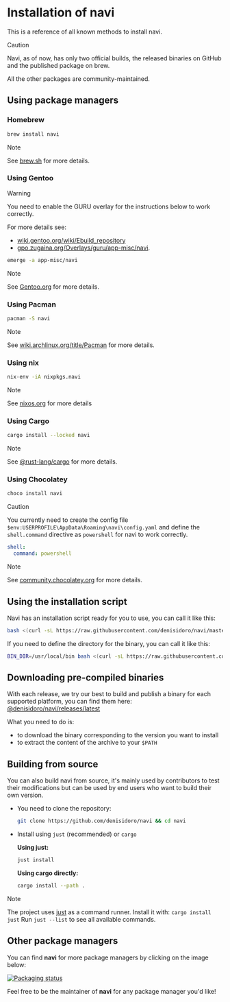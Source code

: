 # Installation of navi

This is a reference of all known methods to install navi.

> [!CAUTION]
> Navi, as of now, has only two official builds, the released binaries on GitHub
> and the published package on brew.
>
> All the other packages are community-maintained.

## Using package managers

### Homebrew

```sh
brew install navi
```

> [!NOTE]
> See [brew.sh](https://brew.sh/) for more details.

### Using Gentoo

> [!WARNING]
> You need to enable the GURU overlay for the instructions below to work correctly.
>
> For more details see:
>
> - [wiki.gentoo.org/wiki/Ebuild_repository](https://wiki.gentoo.org/wiki/Ebuild_repository)
> - [gpo.zugaina.org/Overlays/guru/app-misc/navi](https://gpo.zugaina.org/Overlays/guru/app-misc/navi).

```sh
emerge -a app-misc/navi
```

> [!NOTE]
> See [Gentoo.org](https://gentoo.org/) for more details.

### Using Pacman

```sh
pacman -S navi
```

> [!NOTE]
> See [wiki.archlinux.org/title/Pacman](https://wiki.archlinux.org/title/Pacman) for more details.

### Using nix

```sh
nix-env -iA nixpkgs.navi
```

> [!NOTE]
> See [nixos.org](https://nixos.org/) for more details

### Using Cargo

```bash
cargo install --locked navi
```

> [!NOTE]
> See [@rust-lang/cargo](https://github.com/rust-lang/cargo) for more details.

### Using Chocolatey

```bash
choco install navi
```

> [!CAUTION]
> You currently need to create the config file `$env:USERPROFILE\AppData\Roaming\navi\config.yaml`
> and define the `shell.command` directive as `powershell` for navi to work correctly.
>
> ```yaml
> shell:
>   command: powershell
> ```

> [!NOTE]
> See [community.chocolatey.org](https://community.chocolatey.org) for more details.

## Using the installation script

Navi has an installation script ready for you to use, you can call it like this:

```bash
bash <(curl -sL https://raw.githubusercontent.com/denisidoro/navi/master/scripts/install)
```

If you need to define the directory for the binary, you can call it like this:

```bash
BIN_DIR=/usr/local/bin bash <(curl -sL https://raw.githubusercontent.com/denisidoro/navi/master/scripts/install)
```

## Downloading pre-compiled binaries

With each release, we try our best to build and publish a binary for each
supported platform, you can find them here:
[@denisidoro/navi/releases/latest](https://github.com/denisidoro/navi/releases/latest)

What you need to do is:

- to download the binary corresponding to the version you want to install
- to extract the content of the archive to your `$PATH`

## Building from source

You can also build navi from source, it's mainly used by contributors to
test their modifications but can be used by end users who want to build their own version.

- You need to clone the repository:

  ```bash
  git clone https://github.com/denisidoro/navi && cd navi
  ```

- Install using `just` (recommended) or `cargo`

  **Using just:**

  ```bash
  just install
  ```

  **Using cargo directly:**

  ```bash
  cargo install --path .
  ```

> [!NOTE]
> The project uses [just](https://github.com/casey/just) as a command runner.
> Install it with: `cargo install just`
> Run `just --list` to see all available commands.

## Other package managers

You can find **navi** for more package managers by clicking on the image below:

[![Packaging status](https://repology.org/badge/vertical-allrepos/navi.svg)](https://repology.org/project/navi/versions)

Feel free to be the maintainer of **navi** for any package manager you'd like!
